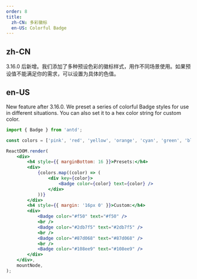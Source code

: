 ```yaml
---
order: 8
title:
  zh-CN: 多彩徽标
  en-US: Colorful Badge
---
```


## zh-CN

3.16.0 后新增。我们添加了多种预设色彩的徽标样式，用作不同场景使用。如果预设值不能满足你的需求，可以设置为具体的色值。

## en-US

New feature after 3.16.0. We preset a series of colorful Badge styles for use in different situations. You can also set it to a hex color string for custom color.

```jsx
import { Badge } from 'antd';

const colors = ['pink', 'red', 'yellow', 'orange', 'cyan', 'green', 'blue', 'purple', 'geekblue', 'magenta', 'volcano', 'gold', 'lime'];

ReactDOM.render(
	<div>
		<h4 style={{ marginBottom: 16 }}>Presets:</h4>
		<div>
			{colors.map((color) => (
				<div key={color}>
					<Badge color={color} text={color} />
				</div>
			))}
		</div>
		<h4 style={{ margin: '16px 0' }}>Custom:</h4>
		<div>
			<Badge color="#f50" text="#f50" />
			<br />
			<Badge color="#2db7f5" text="#2db7f5" />
			<br />
			<Badge color="#87d068" text="#87d068" />
			<br />
			<Badge color="#108ee9" text="#108ee9" />
		</div>
	</div>,
	mountNode,
);
```
